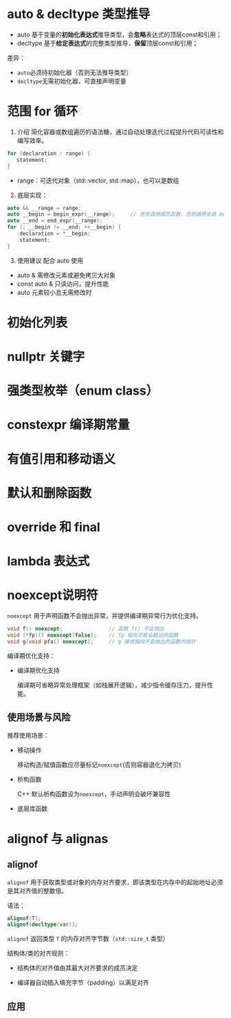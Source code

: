 # auto & decltype 类型推导
+ auto
  基于变量的**初始化表达式**推导类型，会**忽略**表达式的顶层const和引用；
+ decltype
  基于**给定表达式**的完整类型推导，**保留**顶层const和引用；

差异：
+ ```auto```必须待初始化器（否则无法推导类型）
+ ```decltype```无需初始化器，可直接声明变量
# 范围 for 循环

1. 介绍
简化容器或数组遍历的语法糖，通过自动处理迭代过程提升代码可读性和编写效率。
```C++
for (declaration : range) {
   statement;
}
```
+ range：可迭代对象（std::vector, std::map），也可以是数组
2. 底层实现：
```C++
auto && __range = range;
auto __begin = begin_expr(__range);     // 优先调用成员函数，否则调用全局 begin()
auto __end = end_expr(__range);
for (; __begin != __end; ++__begin) {
    declaration = *__begin;
    statement;
}
```
3. 使用建议
配合 auto 使用
+ auto &
  需修改元素或避免拷贝大对象
+ const auto &
  只读访问，提升性能
+ auto
  元素较小且无需修改时

# 初始化列表

# nullptr 关键字

# 强类型枚举（enum class）

# constexpr 编译期常量

# 有值引用和移动语义

# 默认和删除函数

# override 和 final

# lambda 表达式

# noexcept说明符
```noexcept``` 用于声明函数不会抛出异常，并提供编译期异常行为优化支持。
```c++
void f() noexcept;               // 函数 f() 不会抛出
void (*fp)() noexcept(false);    // fp 指向可能会跑出的函数
void g(void pfa() noexcept);     // g 接收指向不会抛出的函数的指针
```
编译期优化支持：

+ 编译期优化支持
  
  编译期可省略异常处理框架（如栈展开逻辑），减少指令缓存压力，提升性能。

## 使用场景与风险

推荐使用场景：

+ 移动操作
  
  移动构造/赋值函数应尽量标记```noexcept```(否则容器退化为拷贝)

+ 析构函数

  C++ 默认析构函数设为```noexcept```，手动声明会破坏兼容性

+ 底层库函数

# alignof 与 alignas

## alignof

```alignof``` 用于获取类型或对象的内存对齐要求，即该类型在内存中的起始地址必须是其对齐值的整数倍。

语法：

```c++
alignof(T);
alignof(decltype(var));
```

```alignof``` 返回类型 ```T``` 的内存对齐字节数（```std::size_t``` 类型）

结构体/类的对齐规则：

+ 结构体的对齐值由其最大对齐要求的成员决定
  
+ 编译器自动插入填充字节（padding）以满足对齐

## 应用





